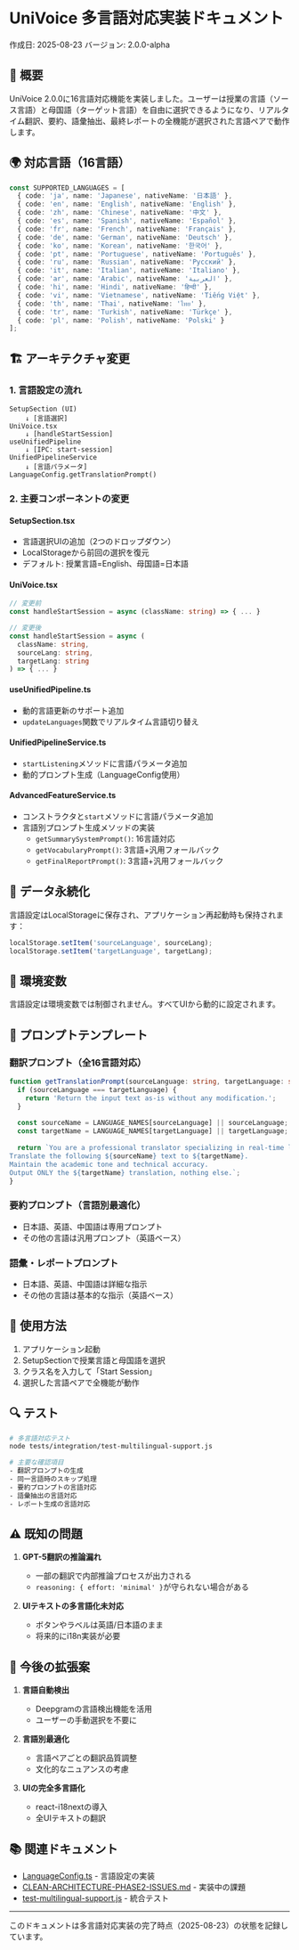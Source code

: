 # UniVoice 多言語対応実装ドキュメント

作成日: 2025-08-23
バージョン: 2.0.0-alpha

## 📌 概要

UniVoice 2.0.0に16言語対応機能を実装しました。ユーザーは授業の言語（ソース言語）と母国語（ターゲット言語）を自由に選択できるようになり、リアルタイム翻訳、要約、語彙抽出、最終レポートの全機能が選択された言語ペアで動作します。

## 🌍 対応言語（16言語）

```typescript
const SUPPORTED_LANGUAGES = [
  { code: 'ja', name: 'Japanese', nativeName: '日本語' },
  { code: 'en', name: 'English', nativeName: 'English' },
  { code: 'zh', name: 'Chinese', nativeName: '中文' },
  { code: 'es', name: 'Spanish', nativeName: 'Español' },
  { code: 'fr', name: 'French', nativeName: 'Français' },
  { code: 'de', name: 'German', nativeName: 'Deutsch' },
  { code: 'ko', name: 'Korean', nativeName: '한국어' },
  { code: 'pt', name: 'Portuguese', nativeName: 'Português' },
  { code: 'ru', name: 'Russian', nativeName: 'Русский' },
  { code: 'it', name: 'Italian', nativeName: 'Italiano' },
  { code: 'ar', name: 'Arabic', nativeName: 'العربية' },
  { code: 'hi', name: 'Hindi', nativeName: 'हिन्दी' },
  { code: 'vi', name: 'Vietnamese', nativeName: 'Tiếng Việt' },
  { code: 'th', name: 'Thai', nativeName: 'ไทย' },
  { code: 'tr', name: 'Turkish', nativeName: 'Türkçe' },
  { code: 'pl', name: 'Polish', nativeName: 'Polski' }
];
```

## 🏗️ アーキテクチャ変更

### 1. 言語設定の流れ

```
SetupSection (UI)
    ↓ [言語選択]
UniVoice.tsx 
    ↓ [handleStartSession]
useUnifiedPipeline
    ↓ [IPC: start-session]
UnifiedPipelineService
    ↓ [言語パラメータ]
LanguageConfig.getTranslationPrompt()
```

### 2. 主要コンポーネントの変更

#### SetupSection.tsx
- 言語選択UIの追加（2つのドロップダウン）
- LocalStorageから前回の選択を復元
- デフォルト: 授業言語=English、母国語=日本語

#### UniVoice.tsx
```typescript
// 変更前
const handleStartSession = async (className: string) => { ... }

// 変更後
const handleStartSession = async (
  className: string, 
  sourceLang: string, 
  targetLang: string
) => { ... }
```

#### useUnifiedPipeline.ts
- 動的言語更新のサポート追加
- `updateLanguages`関数でリアルタイム言語切り替え

#### UnifiedPipelineService.ts
- `startListening`メソッドに言語パラメータ追加
- 動的プロンプト生成（LanguageConfig使用）

#### AdvancedFeatureService.ts
- コンストラクタと`start`メソッドに言語パラメータ追加
- 言語別プロンプト生成メソッドの実装
  - `getSummarySystemPrompt()`: 16言語対応
  - `getVocabularyPrompt()`: 3言語+汎用フォールバック
  - `getFinalReportPrompt()`: 3言語+汎用フォールバック

## 💾 データ永続化

言語設定はLocalStorageに保存され、アプリケーション再起動時も保持されます：

```javascript
localStorage.setItem('sourceLanguage', sourceLang);
localStorage.setItem('targetLanguage', targetLang);
```

## 🔧 環境変数

言語設定は環境変数では制御されません。すべてUIから動的に設定されます。

## 📝 プロンプトテンプレート

### 翻訳プロンプト（全16言語対応）
```typescript
function getTranslationPrompt(sourceLanguage: string, targetLanguage: string): string {
  if (sourceLanguage === targetLanguage) {
    return 'Return the input text as-is without any modification.';
  }
  
  const sourceName = LANGUAGE_NAMES[sourceLanguage] || sourceLanguage;
  const targetName = LANGUAGE_NAMES[targetLanguage] || targetLanguage;
  
  return `You are a professional translator specializing in real-time lecture translation.
Translate the following ${sourceName} text to ${targetName}.
Maintain the academic tone and technical accuracy.
Output ONLY the ${targetName} translation, nothing else.`;
}
```

### 要約プロンプト（言語別最適化）
- 日本語、英語、中国語は専用プロンプト
- その他の言語は汎用プロンプト（英語ベース）

### 語彙・レポートプロンプト
- 日本語、英語、中国語は詳細な指示
- その他の言語は基本的な指示（英語ベース）

## 🚀 使用方法

1. アプリケーション起動
2. SetupSectionで授業言語と母国語を選択
3. クラス名を入力して「Start Session」
4. 選択した言語ペアで全機能が動作

## 🔍 テスト

```bash
# 多言語対応テスト
node tests/integration/test-multilingual-support.js

# 主要な確認項目
- 翻訳プロンプトの生成
- 同一言語時のスキップ処理
- 要約プロンプトの言語対応
- 語彙抽出の言語対応
- レポート生成の言語対応
```

## ⚠️ 既知の問題

1. **GPT-5翻訳の推論漏れ**
   - 一部の翻訳で内部推論プロセスが出力される
   - `reasoning: { effort: 'minimal' }`が守られない場合がある

2. **UIテキストの多言語化未対応**
   - ボタンやラベルは英語/日本語のまま
   - 将来的にi18n実装が必要

## 🔮 今後の拡張案

1. **言語自動検出**
   - Deepgramの言語検出機能を活用
   - ユーザーの手動選択を不要に

2. **言語別最適化**
   - 言語ペアごとの翻訳品質調整
   - 文化的なニュアンスの考慮

3. **UIの完全多言語化**
   - react-i18nextの導入
   - 全UIテキストの翻訳

## 📚 関連ドキュメント

- [LanguageConfig.ts](../electron/services/domain/LanguageConfig.ts) - 言語設定の実装
- [CLEAN-ARCHITECTURE-PHASE2-ISSUES.md](CLEAN-ARCHITECTURE-PHASE2-ISSUES.md) - 実装中の課題
- [test-multilingual-support.js](../tests/integration/test-multilingual-support.js) - 統合テスト

---

このドキュメントは多言語対応実装の完了時点（2025-08-23）の状態を記録しています。